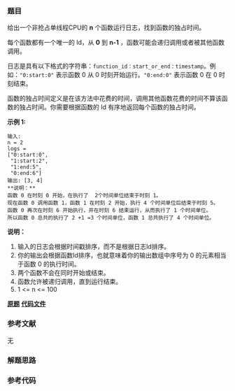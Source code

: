 ### 题目
给出一个非抢占单线程CPU的 **n** 个函数运行日志，找到函数的独占时间。

每个函数都有一个唯一的 Id，从 **0** 到 **n-1** ，函数可能会递归调用或者被其他函数调用。

日志是具有以下格式的字符串：`function_id：start_or_end：timestamp`。例如：`"0:start:0"` 表示函数 0 从 0
时刻开始运行。`"0:end:0"` 表示函数 0 在 0 时刻结束。

函数的独占时间定义是在该方法中花费的时间，调用其他函数花费的时间不算该函数的独占时间。你需要根据函数的 Id 有序地返回每个函数的独占时间。

**示例 1:**

    
    
    输入:
    n = 2
    logs = 
    ["0:start:0",
     "1:start:2",
     "1:end:5",
     "0:end:6"]
    输出: [3, 4]
    **说明：**
    函数 0 在时刻 0 开始，在执行了  2个时间单位结束于时刻 1。
    现在函数 0 调用函数 1，函数 1 在时刻 2 开始，执行 4 个时间单位后结束于时刻 5。
    函数 0 再次在时刻 6 开始执行，并在时刻 6 结束运行，从而执行了 1 个时间单位。
    所以函数 0 总共的执行了 2 +1 =3 个时间单位，函数 1 总共执行了 4 个时间单位。
    

**说明：**

  1. 输入的日志会根据时间戳排序，而不是根据日志Id排序。
  2. 你的输出会根据函数Id排序，也就意味着你的输出数组中序号为 0 的元素相当于函数 0 的执行时间。
  3. 两个函数不会在同时开始或结束。
  4. 函数允许被递归调用，直到运行结束。
  5. 1 <= n <= 100

 **[原题](https://leetcode-cn.com/problems/exclusive-time-of-functions/)**    **[代码文件]()**


### 参考文献
无

### 解题思路




### 参考代码

```go


```




